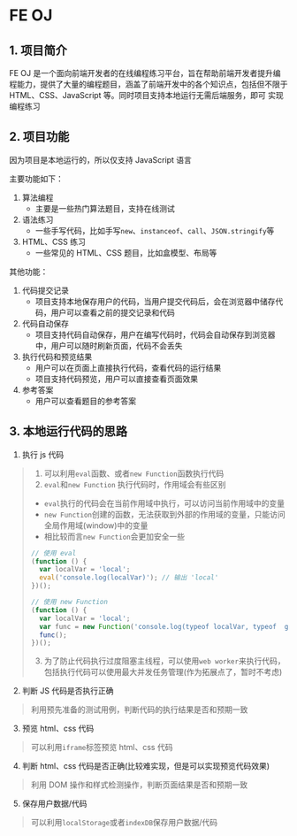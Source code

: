 # FE OJ

## 1. 项目简介

FE OJ 是一个面向前端开发者的在线编程练习平台，旨在帮助前端开发者提升编程能力，提供了大量的编程题目，涵盖了前端开发中的各个知识点，包括但不限于 HTML、CSS、JavaScript 等。同时项目支持本地运行无需后端服务，即可 实现编程练习

## 2. 项目功能

因为项目是本地运行的，所以仅支持 JavaScript 语言

主要功能如下：

1. 算法编程
   - 主要是一些热门算法题目，支持在线测试
2. 语法练习
   - 一些手写代码，比如手写`new`、`instanceof`、`call`、`JSON.stringify`等
3. HTML、CSS 练习
   - 一些常见的 HTML、CSS 题目，比如盒模型、布局等

其他功能：

1. 代码提交记录
   - 项目支持本地保存用户的代码，当用户提交代码后，会在浏览器中储存代码，用户可以查看之前的提交记录和代码
2. 代码自动保存
   - 项目支持代码自动保存，用户在编写代码时，代码会自动保存到浏览器中，用户可以随时刷新页面，代码不会丢失
3. 执行代码和预览结果
   - 用户可以在页面上直接执行代码，查看代码的运行结果
   - 项目支持代码预览，用户可以直接查看页面效果
4. 参考答案
   - 用户可以查看题目的参考答案

## 3. 本地运行代码的思路

1. 执行 js 代码

> 1. 可以利用`eval`函数、或者`new Function`函数执行代码
> 2. `eval`和`new Function` 执行代码时，作用域会有些区别
>
> - `eval`执行的代码会在当前作用域中执行，可以访问当前作用域中的变量
> - `new Function`创建的函数，无法获取到外部的作用域的变量，只能访问全局作用域(window)中的变量
> - 相比较而言`new Function`会更加安全一些
>
> ```js
> // 使用 eval
> (function () {
>   var localVar = 'local';
>   eval('console.log(localVar)'); // 输出 'local'
> })();
>
> // 使用 new Function
> (function () {
>   var localVar = 'local';
>   var func = new Function('console.log(typeof localVar, typeof  globalThis)'); // 输出 'undefined' 'object'
>   func();
> })();
> ```
>
> 3. 为了防止代码执行过度阻塞主线程，可以使用`web worker`来执行代码，包括执行代码可以使用最大并发任务管理(作为拓展点了，暂时不考虑)

2. 判断 JS 代码是否执行正确

> 利用预先准备的测试用例，判断代码的执行结果是否和预期一致

3. 预览 html、css 代码

> 可以利用`iframe`标签预览 html、css 代码

4. 判断 html、css 代码是否正确(比较难实现，但是可以实现预览代码效果)

> 利用 DOM 操作和样式检测操作，判断页面结果是否和预期一致

5. 保存用户数据/代码

> 可以利用`localStorage`或者`indexDB`保存用户数据/代码
